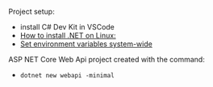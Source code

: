 Project setup:

- install C# Dev Kit in VSCode
- [How to install .NET on Linux:](https://learn.microsoft.com/en-us/dotnet/core/install/linux-scripted-manual#set-environment-variables-system-wide)
- [Set environment variables system-wide](https://learn.microsoft.com/en-us/dotnet/core/install/linux-scripted-manual#set-environment-variables-system-wide)

ASP NET Core Web Api project created with the command:
- `dotnet new webapi -minimal`

